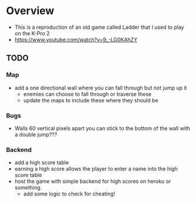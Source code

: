 # Overview
- This is a reproduction of an old game called Ladder that I used to play on the K-Pro 2
- https://www.youtube.com/watch?v=9_-LG0KAhZY

## TODO
### Map
- add a one directional wall where you can fall through but not jump up it
    - enemies can choose to fall through or traverse these
    - update the maps to include these where they should be
### Bugs
- Walls 60 vertical pixels apart you can stick to the bottom of the wall with a double jump???

### Backend
- add a high score table 
- earning a high score allows the player to enter a name into the high score table
- host the game with simple backend for high scores on heroku or something. 
    - add some logic to check for cheating!
